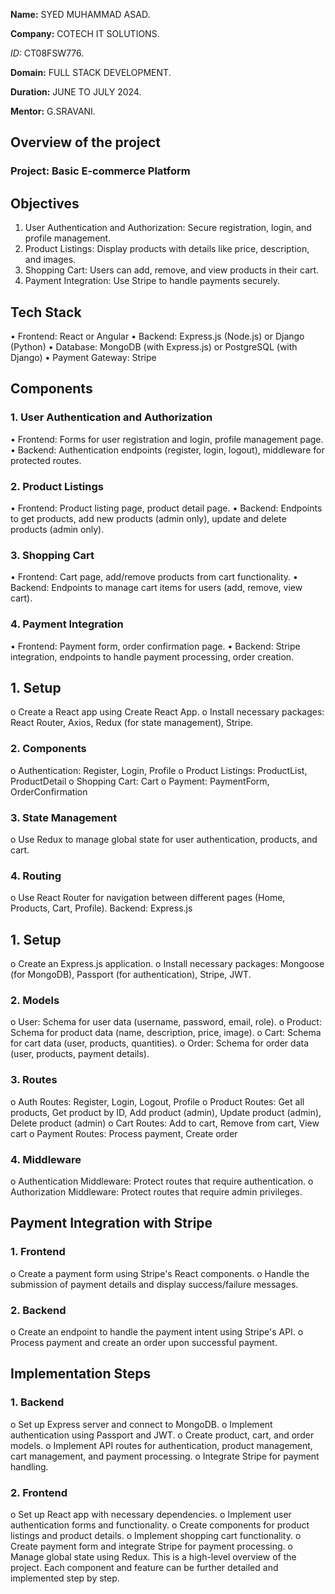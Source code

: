 **Name:** SYED MUHAMMAD ASAD.

**Company:** COTECH IT SOLUTIONS.

*ID:* CT08FSW776.

**Domain:** FULL STACK DEVELOPMENT.

**Duration:** JUNE TO JULY 2024.

**Mentor:** G.SRAVANI.

## Overview of the project
### Project: Basic E-commerce Platform
## Objectives
1.	User Authentication and Authorization: Secure registration, login, and profile management.
2.	Product Listings: Display products with details like price, description, and images.
3.	Shopping Cart: Users can add, remove, and view products in their cart.
4.	Payment Integration: Use Stripe to handle payments securely.
## Tech Stack
•	Frontend: React or Angular
•	Backend: Express.js (Node.js) or Django (Python)
•	Database: MongoDB (with Express.js) or PostgreSQL (with Django)
•	Payment Gateway: Stripe
## Components
### 1. User Authentication and Authorization
•	Frontend: Forms for user registration and login, profile management page.
•	Backend: Authentication endpoints (register, login, logout), middleware for protected routes.
### 2. Product Listings
•	Frontend: Product listing page, product detail page.
•	Backend: Endpoints to get products, add new products (admin only), update and delete products (admin only).
### 3. Shopping Cart
•	Frontend: Cart page, add/remove products from cart functionality.
•	Backend: Endpoints to manage cart items for users (add, remove, view cart).
### 4. Payment Integration
•	Frontend: Payment form, order confirmation page.
•	Backend: Stripe integration, endpoints to handle payment processing, order creation.
## 1.	Setup
o	Create a React app using Create React App.
o	Install necessary packages: React Router, Axios, Redux (for state management), Stripe.
### 2.	Components
o	Authentication: Register, Login, Profile
o	Product Listings: ProductList, ProductDetail
o	Shopping Cart: Cart
o	Payment: PaymentForm, OrderConfirmation
### 3.	State Management
o	Use Redux to manage global state for user authentication, products, and cart.
### 4.	Routing
o	Use React Router for navigation between different pages (Home, Products, Cart, Profile).
Backend: Express.js
## 1.	Setup
o	Create an Express.js application.
o	Install necessary packages: Mongoose (for MongoDB), Passport (for authentication), Stripe, JWT.
### 2.	Models
o	User: Schema for user data (username, password, email, role).
o	Product: Schema for product data (name, description, price, image).
o	Cart: Schema for cart data (user, products, quantities).
o	Order: Schema for order data (user, products, payment details).
### 3.	Routes
o	Auth Routes: Register, Login, Logout, Profile
o	Product Routes: Get all products, Get product by ID, Add product (admin), Update product (admin), Delete product (admin)
o	Cart Routes: Add to cart, Remove from cart, View cart
o	Payment Routes: Process payment, Create order
### 4.	Middleware
o	Authentication Middleware: Protect routes that require authentication.
o	Authorization Middleware: Protect routes that require admin privileges.
## Payment Integration with Stripe
### 1.	Frontend
o	Create a payment form using Stripe's React components.
o	Handle the submission of payment details and display success/failure messages.
### 2.	Backend
o	Create an endpoint to handle the payment intent using Stripe's API.
o	Process payment and create an order upon successful payment.
## Implementation Steps
### 1.	Backend
o	Set up Express server and connect to MongoDB.
o	Implement authentication using Passport and JWT.
o	Create product, cart, and order models.
o	Implement API routes for authentication, product management, cart management, and payment processing.
o	Integrate Stripe for payment handling.
### 2.	Frontend
o	Set up React app with necessary dependencies.
o	Implement user authentication forms and functionality.
o	Create components for product listings and product details.
o	Implement shopping cart functionality.
o	Create payment form and integrate Stripe for payment processing.
o	Manage global state using Redux.
This is a high-level overview of the project. Each component and feature can be further detailed and implemented step by step.
